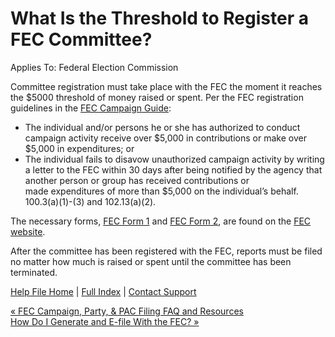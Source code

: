  What Is the Threshold to Register a FEC Committee?
==========

Applies To: Federal Election Commission

Committee registration must take place with the FEC the moment it reaches the $5000 threshold of money raised or spent. Per the FEC registration guidelines in the [FEC Campaign Guide](https://www.fec.gov/resources/cms-content/documents/candgui.pdf):

* The individual and/or persons he or she has authorized to conduct campaign activity receive over $5,000 in contributions or make over $5,000 in expenditures; or
* The individual fails to disavow unauthorized campaign activity by writing a letter to the FEC within 30 days after being notified by the agency that another person or group has received contributions or made expenditures of more than $5,000 on the individual’s behalf. 100.3(a)(1)-(3) and 102.13(a)(2).

The necessary forms, [FEC Form 1](https://ispolitical.com/About-the-FEC-Form-1-Report/) and [FEC Form 2](https://ispolitical.com/what-is-the-form-2-and-when-do-i-file-it/), are found on the [FEC website](https://www.fec.gov/help-candidates-and-committees/forms/).

After the committee has been registered with the FEC, reports must be filed no matter how much is raised or spent until the committee has been terminated.

[Help File Home](/help/) | [Full Index](/Help-File-Directory/) | [Contact Support](mailto:support@ISPolitical.com)

[« FEC Campaign, Party, & PAC Filing FAQ and Resources](/FEC-Campaign-Party-PAC-Filing-FAQ-and-Resources)  
[How Do I Generate and E-file With the FEC? »](/How-Do-I-E-File-with-the-FEC)